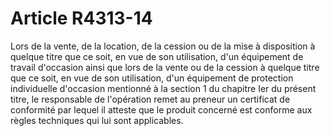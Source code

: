 # Article R4313-14

Lors de la vente, de la location, de la cession ou de la mise à disposition à quelque titre que ce soit, en vue de son utilisation, d'un équipement de travail d'occasion ainsi que lors de la vente ou de la cession à quelque titre que ce soit, en vue de son utilisation, d'un équipement de protection individuelle d'occasion mentionné à la section 1 du chapitre Ier du présent titre, le responsable de l'opération remet au preneur un certificat de conformité par lequel il atteste que le produit concerné est conforme aux règles techniques qui lui sont applicables.